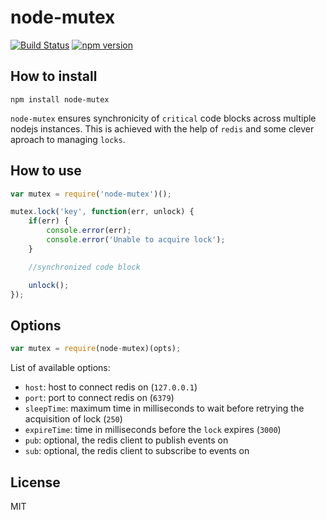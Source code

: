 # node-mutex

[![Build Status](https://travis-ci.org/rogermadjos/node-mutex.svg?branch=master)](https://travis-ci.org/rogermadjos/node-mutex)
[![npm version](https://badge.fury.io/js/node-mutex.svg)](http://badge.fury.io/js/node-mutex)

## How to install

```
npm install node-mutex
```

`node-mutex` ensures synchronicity of `critical` code blocks across multiple nodejs instances. This is achieved with the help of `redis` and some clever aproach to managing `locks`.

## How to use
```js
var mutex = require('node-mutex')();

mutex.lock('key', function(err, unlock) {
	if(err) {
		console.error(err);
		console.error('Unable to acquire lock');
	}

	//synchronized code block

	unlock();
});

```

## Options
```js
var mutex = require(node-mutex)(opts);
```
List of available options:
- `host`: host to connect redis on (`127.0.0.1`)
- `port`: port to connect redis on (`6379`)
- `sleepTime`: maximum time in milliseconds to wait before retrying the acquisition of lock (`250`)
- `expireTime`: time in milliseconds before the `lock` expires (`3000`)
- `pub`: optional, the redis client to publish events on
- `sub`: optional, the redis client to subscribe to events on


## License

MIT